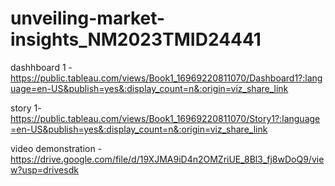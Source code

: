 # unveiling-market-insights_NM2023TMID24441

dashhboard 1 -https://public.tableau.com/views/Book1_16969220811070/Dashboard1?:language=en-US&publish=yes&:display_count=n&:origin=viz_share_link

story 1-https://public.tableau.com/views/Book1_16969220811070/Story1?:language=en-US&publish=yes&:display_count=n&:origin=viz_share_link

video demonstration -https://drive.google.com/file/d/19XJMA9iD4n2OMZriUE_8Bl3_fj8wDoQ9/view?usp=drivesdk
